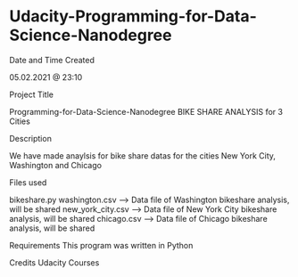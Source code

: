 # Udacity-Programming-for-Data-Science-Nanodegree
Date and Time Created

05.02.2021 @ 23:10

Project Title

Programming-for-Data-Science-Nanodegree BIKE SHARE ANALYSIS for 3 Cities

Description

We have made anaylsis for bike share datas for the cities New York City, Washington and Chicago

Files used

bikeshare.py washington.csv --> Data file of Washington bikeshare analysis, will be shared new_york_city.csv --> Data file of New York City bikeshare analysis, will be shared chicago.csv --> Data file of Chicago bikeshare analysis, will be shared

Requirements This program was written in Python

Credits Udacity Courses
